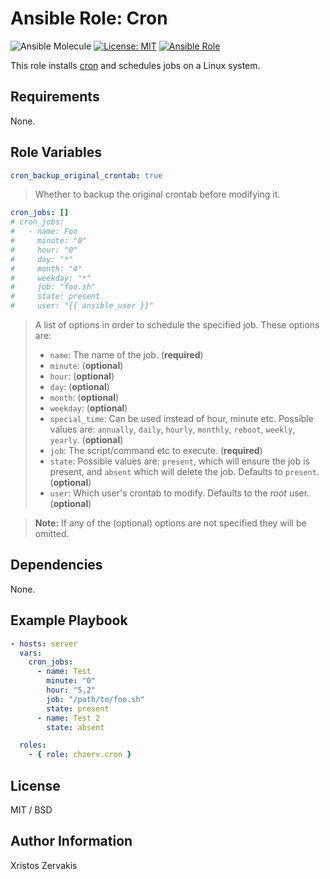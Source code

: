 # Ansible Role: Cron

![Ansible Molecule](https://github.com/chzerv/ansible-role-cron/workflows/Ansible%20Molecule/badge.svg)
[![License: MIT](https://img.shields.io/badge/License-MIT-yellow.svg)](https://opensource.org/licenses/MIT)
[![Ansible Role](https://img.shields.io/ansible/role/50230?color=dodgerblue)](https://galaxy.ansible.com/chzerv/cron)

This role installs [cron](https://wiki.archlinux.org/index.php/Cron) and schedules jobs on a Linux system.

## Requirements

None.

## Role Variables

```yaml
cron_backup_original_crontab: true
```

> Whether to backup the original crontab before modifying it.

```yaml
cron_jobs: []
# cron_jobs:
#   - name: Foo
#     minute: "0"
#     hour: "0"
#     day: "*"
#     month: "4"
#     weekday: "*"
#     job: "foo.sh"
#     state: present
#     user: "{{ ansible_user }}"
```

> A list of options in order to schedule the specified job. These options are:
>
> - `name`: The name of the job. (**required**)
> - `minute`: (**optional**)
> - `hour`: (**optional**)
> - `day`: (**optional**)
> - `month`: (**optional**)
> - `weekday`: (**optional**)
> - `special_time`: Can be used instead of hour, minute etc.
>   Possible values are: `annually`, `daily`, `hourly`, `monthly`, `reboot`, `weekly`, `yearly`. (**optional**)
> - `job`: The script/command etc to execute. (**required**)
> - `state`: Possible values are: `present`, which will ensure the job is present, and `absent` which will delete the job. Defaults to `present`. (**optional**)
> - `user`: Which user's crontab to modify. Defaults to the _root_ user. (**optional**)

> **Note:** If any of the (optional) options are not specified they will be omitted.

## Dependencies

None.

## Example Playbook

```yaml
- hosts: server
  vars:
    cron_jobs:
      - name: Test
        minute: "0"
        hour: "5,2"
        job: "/path/to/foo.sh"
        state: present
      - name: Test 2
        state: absent

  roles:
    - { role: chzerv.cron }
```

## License

MIT / BSD

## Author Information

Xristos Zervakis
